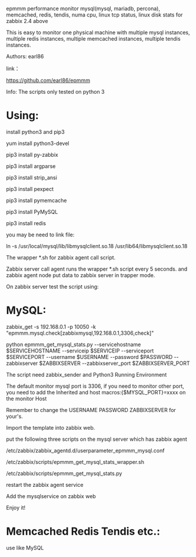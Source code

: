 epmmm performance monitor mysql(mysql, mariadb, percona), memcached, redis, tendis, numa cpu, linux tcp status, linux disk stats for zabbix 2.4 above

This is easy to monitor one physical machine with multiple mysql instances, multiple redis instances, multiple memcached instances, multiple tendis instances.

Authors: earl86

link：

https://github.com/earl86/epmmm

Info: The scripts only tested on python 3


# Using:

install python3 and pip3

yum install python3-devel

pip3 install py-zabbix

pip3 install argparse

pip3 install strip_ansi

pip3 install pexpect

pip3 install pymemcache

pip3 install PyMySQL

pip3 install redis

you may be need to link file:

ln -s /usr/local/mysql/lib/libmysqlclient.so.18 /usr/lib64/libmysqlclient.so.18


The wrapper *.sh for zabbix agent call script.

Zabbix server call agent runs the wrapper *.sh script every 5 seconds. and zabbix agent node put data to zabbix server in trapper mode.


On zabbix server test the script using:

# MySQL:

zabbix_get -s 192.168.0.1 -p 10050 -k "epmmm.mysql.check[zabbixmysql,192.168.0.1,3306,check]"

python epmmm_get_mysql_stats.py --servicehostname $SERVICEHOSTNAME --serviceip $SERVICEIP --serviceport $SERVICEPORT --username $USERNAME --password $PASSWORD --zabbixserver $ZABBIXSERVER --zabbixserver_port $ZABBIXSERVER_PORT

The script need zabbix_sender and Python3 Running Environment

The default monitor mysql port is 3306, if you need to monitor other port, you need to add the Inherited and host macros:{$MYSQL_PORT}=xxxx on the monitor Host

Remember to change the USERNAME PASSWORD ZABBIXSERVER for your's.

Import the template into zabbix web.

put the following three scripts on the mysql server which has zabbix agent

/etc/zabbix/zabbix_agentd.d/userparameter_epmmm_mysql.conf

/etc/zabbix/scripts/epmmm_get_mysql_stats_wrapper.sh

/etc/zabbix/scripts/epmmm_get_mysql_stats.py

restart the zabbix agent service

Add the mysqlservice on zabbix web 

Enjoy it!


# Memcached Redis Tendis etc.:

use like MySQL 


